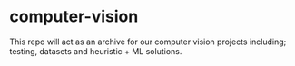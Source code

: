 # computer-vision
This repo will act as an archive for our computer vision projects including; testing, datasets and heuristic + ML solutions.
